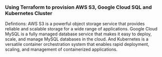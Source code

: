 ### Using Terraform to provision AWS S3, Google Cloud SQL and Kubernetes Cluster

Defintions: AWS S3 is a powerful object storage service that provides reliable and scalable storage for a wide range of applications. Google Cloud MySQL is a fully managed database service that makes it easy to deploy, scale, and manage MySQL databases in the cloud. And Kubernetes is a versatile container orchestration system that enables rapid deployment, scaling, and management of containerized applications.
